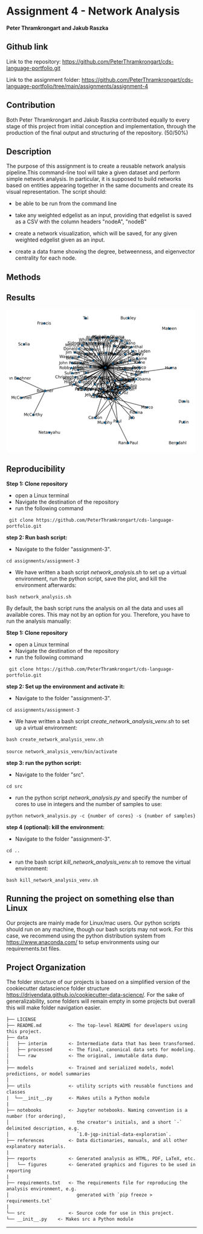 Assignment 4 - Network Analysis
==============================
**Peter Thramkrongart and Jakub Raszka**

##	Github link

Link to the repository: https://github.com/PeterThramkrongart/cds-language-portfolio.git

Link to the assignment folder: https://github.com/PeterThramkrongart/cds-language-portfolio/tree/main/assignments/assignment-4

## Contribution

Both Peter Thramkrongart and Jakub Raszka contributed equally to every stage of this project from initial conception and implementation, through the production of the final output and structuring of the repository. (50/50%)

##  Description

The purpose of this assignment is to create a reusable network analysis pipeline.This command-line tool will take a given dataset and perform simple network analysis. In particular, it is supposed to build networks based on entities appearing together in the same documents and create its visual representation. The script should:

-  be able to be run from the command line

- take any weighted edgelist as an input, providing that edgelist is saved as a CSV with the column headers "nodeA", "nodeB"
- create a network visualization, which will be saved, for any given weighted edgelist given as an input.
- create a data frame showing the degree, betweenness, and eigenvector centrality for each node.

## Methods



## Results

<img src="./reports/figures/network_visualization.png" alt="Cropped Image" width="500"/>


## Reproducibility

**Step 1: Clone repository**  
- open a Linux terminal
- Navigate the destination of the repository
- run the following command  
```console
 git clone https://github.com/PeterThramkrongart/cds-language-portfolio.git
``` 

**step 2: Run bash script:**  
- Navigate to the folder "assignment-3".  
```console
cd assignments/assignment-3
```  
- We have written a bash script _network_analysis.sh_ to set up a virtual environment, run the python script, save the plot, and kill the environment afterwards:  
```console
bash network_analysis.sh
```  
By default, the bash script runs the analysis on all the data and uses all available cores. This may not by an option for you. Therefore, you have to run the analysis manually:

**Step 1: Clone repository**  
- open a Linux terminal
- Navigate the destination of the repository
- run the following command  
```console
 git clone https://github.com/PeterThramkrongart/cds-language-portfolio.git
``` 

**step 2: Set up the environment and activate it:**  
- Navigate to the folder "assignment-3".  
```console
cd assignments/assignment-3
```  
- We have written a bash script _create_network_analysis_venv.sh_ to set up a virtual environment:  
```console
bash create_network_analysis_venv.sh

source network_analysis_venv/bin/activate
```  

**step 3: run the python script:**  
- Navigate to the folder "src".  
```console
cd src
```  
- run the python script _network_analysis.py_ and specify the number of cores to use in integers and the number of samples to use:  
```console
python network_analysis.py -c {number of cores} -s {number of samples}
```  

**step 4 (optional): kill the environment:**  
- Navigate to the folder "assignment-3".  
```console
cd ..
```  
- run the bash script _kill_network_analysis_venv.sh_ to remove the virtual environment:  
```console
bash kill_network_analysis_venv.sh
```  

## Running the project on something else than Linux

Our projects are mainly made for Linux/mac users. Our python scripts should run on any machine, though our bash scripts may not work. For this case, we recommend using the python distribution system from https://www.anaconda.com/ to setup environments using our requirements.txt files.

Project Organization
------------
The folder structure of our projects is based on a simplified version of the cookiecutter datascience folder structure https://drivendata.github.io/cookiecutter-data-science/. For the sake of generalizability, some folders will remain empty in some projects but overall this will make folder navigation easier.


    ├── LICENSE
    ├── README.md          <- The top-level README for developers using this project.
    ├── data
    │   ├── interim        <- Intermediate data that has been transformed.
    │   ├── processed      <- The final, canonical data sets for modeling.
    │   └── raw            <- The original, immutable data dump.
    │
    ├── models             <- Trained and serialized models, model predictions, or model summaries
    │
    ├── utils              <- utility scripts with reusable functions and classes
    |  └──__init__.py      <- Makes utils a Python module
    |
    ├── notebooks          <- Jupyter notebooks. Naming convention is a number (for ordering),
    │                         the creator's initials, and a short `-` delimited description, e.g.
    │                         `1.0-jqp-initial-data-exploration`.
    ├── references         <- Data dictionaries, manuals, and all other explanatory materials.
    |
    ├── reports            <- Generated analysis as HTML, PDF, LaTeX, etc.
    │   └── figures        <- Generated graphics and figures to be used in reporting
    |
    ├── requirements.txt   <- The requirements file for reproducing the analysis environment, e.g.
    │                         generated with `pip freeze > requirements.txt`
    │
    └── src                <- Source code for use in this project.
    └── __init__.py    <- Makes src a Python module
--------

